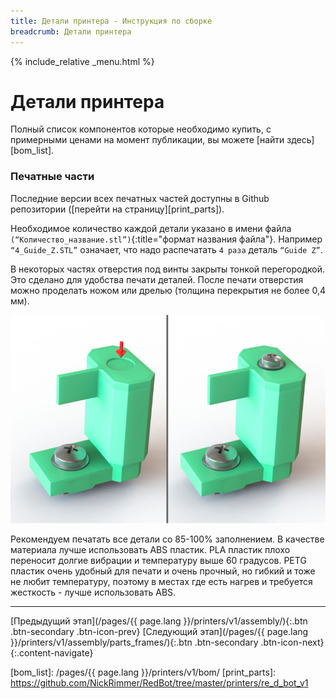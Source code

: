 ```yaml
---
title: Детали принтера - Инструкция по сборке
breadcrumb: Детали принтера
---
```


{% include_relative _menu.html %}

# Детали принтера
Полный список компонентов которые необходимо купить, с примерными ценами на момент публикации, вы можете [найти здесь][bom_list].

### Печатные части
Последние версии всех печатных частей доступны в Github репозитории ([перейти на страницу][print_parts]).

Необходимое количество каждой детали указано в имени файла `(“Количество_название.stl”)`{:title="формат названия файла"}. Например `“4_Guide_Z.STL”` означает, что надо распечатать `4 раза` деталь `“Guide Z”`.

В некоторых частях отверстия под винты закрыты тонкой перегородкой. Это сделано для удобства печати деталей. После печати отверстия можно проделать ножом или дрелью (толщина перекрытия не более 0,4 мм).

![Пример закрытой части](/assets/img/assembly/closed_holes.jpg)

Рекомендуем печатать все детали со 85-100% заполнением. В качестве материала лучше использовать ABS пластик. PLA пластик плохо переносит долгие вибрации и температуру выше 60 градусов. PETG пластик очень удобный для печати и очень прочный, но гибкий и тоже не любит температуру, поэтому в местах где есть нагрев и требуется жесткость - лучше использовать ABS.

---
[Предыдущий этап](/pages/{{ page.lang }}/printers/v1/assembly/){:.btn .btn-secondary .btn-icon-prev} [Следующий этап](/pages/{{ page.lang }}/printers/v1/assembly/parts_frames/){:.btn .btn-secondary .btn-icon-next}
{:.content-navigate}


[bom_list]: /pages/{{ page.lang }}/printers/v1/bom/
[print_parts]: https://github.com/NickRimmer/RedBot/tree/master/printers/re_d_bot_v1